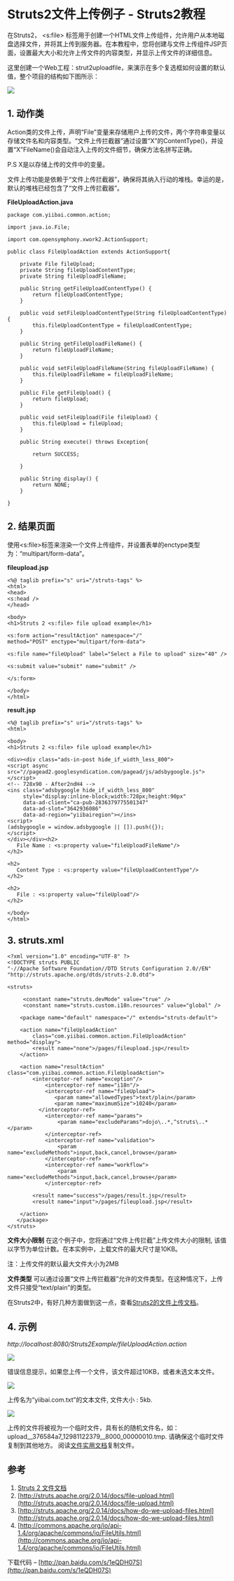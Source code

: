 # Struts2文件上传例子 - Struts2教程

在Struts2， &lt;s:file&gt; 标签用于创建一个HTML文件上传组件，允许用户从本地磁盘选择文件，并将其上传到服务器。在本教程中，您将创建与文件上传组件JSP页面，设置最大大小和允许上传文件的内容类型，并显示上传文件的详细信息。

这里创建一个Web工程：strut2uploadfile，来演示在多个复选框如何设置的默认值，整个项目的结构如下图所示：

![](../img/1-15111514191U01.png)

## 1\. 动作类

Action类的文件上传，声明“File”变量来存储用户上传的文件，两个字符串变量以存储文件名和内容类型。“文件上传拦截器”通过设置“X”的ContentType()，并设置“X”FileName()会自动注入上传的文件细节，确保方法名拼写正确。

P.S X是以存储上传的文件中的变量。

文件上传功能是依赖于“文件上传拦截器”，确保将其纳入行动的堆栈。幸运的是，默认的堆栈已经包含了“文件上传拦截器”。

**FileUploadAction.java**

```
package com.yiibai.common.action;

import java.io.File;

import com.opensymphony.xwork2.ActionSupport;

public class FileUploadAction extends ActionSupport{

    private File fileUpload;
    private String fileUploadContentType;
    private String fileUploadFileName;

    public String getFileUploadContentType() {
        return fileUploadContentType;
    }

    public void setFileUploadContentType(String fileUploadContentType) {
        this.fileUploadContentType = fileUploadContentType;
    }

    public String getFileUploadFileName() {
        return fileUploadFileName;
    }

    public void setFileUploadFileName(String fileUploadFileName) {
        this.fileUploadFileName = fileUploadFileName;
    }

    public File getFileUpload() {
        return fileUpload;
    }

    public void setFileUpload(File fileUpload) {
        this.fileUpload = fileUpload;
    }

    public String execute() throws Exception{

        return SUCCESS;

    }

    public String display() {
        return NONE;
    }

}
```

## 2\. 结果页面

使用&lt;s:file&gt;标签来渲染一个文件上传组件，并设置表单的enctype类型为：“multipart/form-data”。

**fileupload.jsp**

```
<%@ taglib prefix="s" uri="/struts-tags" %>
<html>
<head>
<s:head />
</head>

<body>
<h1>Struts 2 <s:file> file upload example</h1>

<s:form action="resultAction" namespace="/" 
method="POST" enctype="multipart/form-data">

<s:file name="fileUpload" label="Select a File to upload" size="40" />

<s:submit value="submit" name="submit" />

</s:form>

</body>
</html>
```

**result.jsp**

```
<%@ taglib prefix="s" uri="/struts-tags" %>
<html>

<body>
<h1>Struts 2 <s:file> file upload example</h1>

<div><div class="ads-in-post hide_if_width_less_800">
<script async src="//pagead2.googlesyndication.com/pagead/js/adsbygoogle.js"></script>
<!-- 728x90 - After2ndH4 -->
<ins class="adsbygoogle hide_if_width_less_800" 
     style="display:inline-block;width:728px;height:90px"
     data-ad-client="ca-pub-2836379775501347"
     data-ad-slot="3642936086"
     data-ad-region="yiibairegion"></ins>
<script>
(adsbygoogle = window.adsbygoogle || []).push({});
</script>
</div></div><h2>
   File Name : <s:property value="fileUploadFileName"/> 
</h2> 

<h2>
   Content Type : <s:property value="fileUploadContentType"/> 
</h2> 

<h2>
   File : <s:property value="fileUpload"/> 
</h2> 

</body>
</html>
```

## 3\. struts.xml

```
<?xml version="1.0" encoding="UTF-8" ?>
<!DOCTYPE struts PUBLIC
"-//Apache Software Foundation//DTD Struts Configuration 2.0//EN"
"http://struts.apache.org/dtds/struts-2.0.dtd">

<struts>

     <constant name="struts.devMode" value="true" />
     <constant name="struts.custom.i18n.resources" value="global" />

    <package name="default" namespace="/" extends="struts-default">

    <action name="fileUploadAction" 
        class="com.yiibai.common.action.FileUploadAction" method="display">
        <result name="none">/pages/fileupload.jsp</result>
    </action>

    <action name="resultAction" class="com.yiibai.common.action.FileUploadAction">
        <interceptor-ref name="exception"/>
            <interceptor-ref name="i18n"/>
            <interceptor-ref name="fileUpload">
               <param name="allowedTypes">text/plain</param>
               <param name="maximumSize">10240</param>
          </interceptor-ref> 
            <interceptor-ref name="params">
                <param name="excludeParams">dojo\..*,^struts\..*</param>
            </interceptor-ref>
            <interceptor-ref name="validation">
                <param name="excludeMethods">input,back,cancel,browse</param>
            </interceptor-ref>
            <interceptor-ref name="workflow">
                <param name="excludeMethods">input,back,cancel,browse</param>
            </interceptor-ref>

        <result name="success">/pages/result.jsp</result>
        <result name="input">/pages/fileupload.jsp</result>

    </action>
   </package>    
</struts>
```

**文件大小限制**
在这个例子中，您将通过“文件上传拦截”上传文件大小的限制, 该值以字节为单位计数。在本实例中，上载文件的最大尺寸是10KB。

注：上传文件的默认最大文件大小为2MB

**文件类型**
可以通过设置“文件上传拦截器”允许的文件类型。在这种情况下，上传文件只接受“text/plain”的类型。

在Struts2中，有好几种方面做到这一点，查看[Struts2的文件上传文档](http://struts.apache.org/2.0.14/docs/file-upload.html)。

## 4\. 示例

_http://localhost:8080/Struts2Example/fileUploadAction.action_

![](../img/1-1511151415163K.png)

错误信息提示，如果您上传一个文件，该文件超过10KB，或者未选文本文件。

![](../img/1-151115141T63W.png)

上传名为“yiibai.com.txt”的文本文件, 文件大小 : 5kb.

![](../img/1-151115141G25T.png)

上传的文件将被视为一个临时文件，具有长的随机文件名，如：upload__376584a7_12981122379__8000_00000010.tmp. 请确保这个临时文件复制到其他地方。 阅读[文件实用文档](http://commons.apache.org/io/api-1.4/org/apache/commons/io/FileUtils.html)复制文件。

## 参考

1.  [Struts 2 文件文档](http://struts.apache.org/2.x/docs/file.html)
2.  [http://struts.apache.org/2.0.14/docs/file-upload.html](http://struts.apache.org/2.0.14/docs/file-upload.html)
3.  [http://struts.apache.org/2.0.14/docs/how-do-we-upload-files.html](http://struts.apache.org/2.0.14/docs/how-do-we-upload-files.html)
4.  [http://commons.apache.org/io/api-1.4/org/apache/commons/io/FileUtils.html](http://commons.apache.org/io/api-1.4/org/apache/commons/io/FileUtils.html)

下载代码 – [http://pan.baidu.com/s/1eQDH07S](http://pan.baidu.com/s/1eQDH07S)

